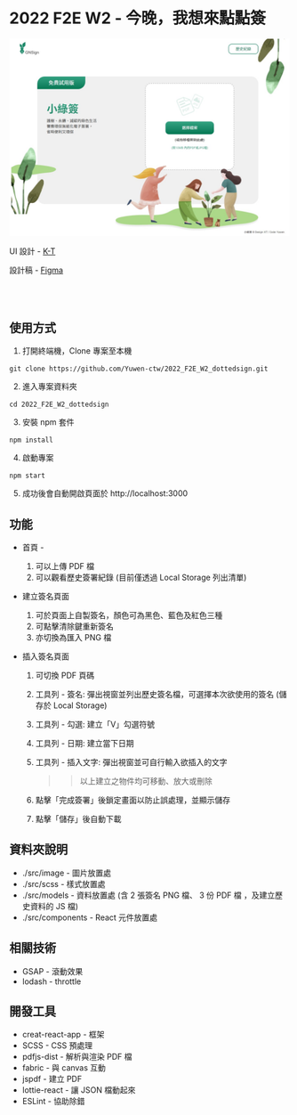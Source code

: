 # 2022 F2E W2 - 今晚，我想來點點簽

<img src='./public/screen.jpg'>

UI 設計 - <a href="https://2022.thef2e.com/users/12061579703802991521" target="_blank">K-T</a>

設計稿 - <a href="https://www.figma.com/file/6ZjDFQSrwRy6OUAXDmJNhz/%E5%B0%8F%E7%B6%A0%E7%B0%BD?node-id=0%3A1&t=BbwcZ9Y2ryDUlpZi-0" target="_blank">Figma</a>

<br>
<br>

## 使用方式

1. 打開終端機，Clone 專案至本機
<pre><code>git clone https://github.com/Yuwen-ctw/2022_F2E_W2_dottedsign.git</code></pre>
2. 進入專案資料夾
<pre><code>cd 2022_F2E_W2_dottedsign</code></pre>
3. 安裝 npm 套件
<pre><code>npm install</code></pre>
4. 啟動專案
<pre><code>npm start</code></pre>
5. 成功後會自動開啟頁面於 http://localhost:3000

## 功能

- 首頁 -
  1. 可以上傳 PDF 檔
  2. 可以觀看歷史簽署紀錄 (目前僅透過 Local Storage 列出清單)
- 建立簽名頁面
  1. 可於頁面上自製簽名，顏色可為黑色、藍色及紅色三種
  2. 可點擊清除鍵重新簽名
  3. 亦切換為匯入 PNG 檔
- 插入簽名頁面

  1. 可切換 PDF 頁碼
  2. 工具列 - 簽名: 彈出視窗並列出歷史簽名檔，可選擇本次欲使用的簽名 (儲存於 Local Storage)
  3. 工具列 - 勾選: 建立「V」勾選符號
  4. 工具列 - 日期: 建立當下日期
  5. 工具列 - 插入文字: 彈出視窗並可自行輸入欲插入的文字

     > > 以上建立之物件均可移動、放大或刪除

  6. 點擊「完成簽署」後鎖定畫面以防止誤處理，並顯示儲存
  7. 點擊「儲存」後自動下載

## 資料夾說明

- ./src/image - 圖片放置處
- ./src/scss - 樣式放置處
- ./src/models - 資料放置處 (含 2 張簽名 PNG 檔、 3 份 PDF 檔 ，及建立歷史資料的 JS 檔)
- ./src/components - React 元件放置處

## 相關技術

- GSAP - 滾動效果
- lodash - throttle

## 開發工具

- creat-react-app - 框架
- SCSS - CSS 預處理
- pdfjs-dist - 解析與渲染 PDF 檔
- fabric - 與 canvas 互動
- jspdf - 建立 PDF
- lottie-react - 讓 JSON 檔動起來
- ESLint - 協助除錯

